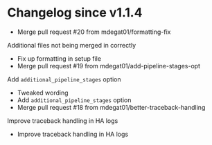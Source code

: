 # Changelog since v1.1.4
- Merge pull request #20 from mdegat01/formatting-fix

Additional files not being merged in correctly 
- Fix up formatting in setup file 
- Merge pull request #19 from mdegat01/add-pipeline-stages-opt

Add `additional_pipeline_stages` option 
- Tweaked wording 
- Add `additional_pipeline_stages` option 
- Merge pull request #18 from mdegat01/better-traceback-handling

Improve traceback handling in HA logs 
- Improve traceback handling in HA logs 
